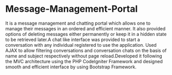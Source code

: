 # Message-Management-Portal
It is a message management and chatting portal which allows one to manage their messages in an ordered and efficient manner. It also provided options of deleting messages either permanently or keep it in a hidden state to be retrieved later.A chat like interface was provided to start a conversation with any individual registered to use the application. Used AJAX to allow filtering conversations and conversation chats on the basis of name and subject respectively without page reload.Developed it following the MVC architecture using the PHP CodeIgniter Framework and designed smooth and efficient interface by using Bootstrap Framework.
